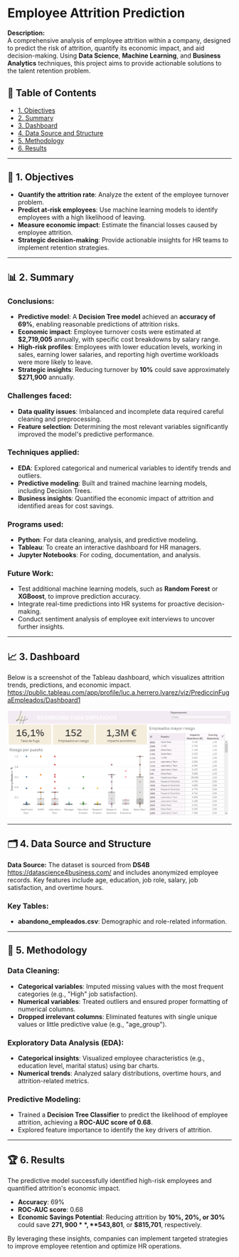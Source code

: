 # Employee Attrition Prediction
**Description:**  
A comprehensive analysis of employee attrition within a company, designed to predict the risk of attrition, quantify its economic impact, and aid decision-making. Using **Data Science**, **Machine Learning**, and **Business Analytics** techniques, this project aims to provide actionable solutions to the talent retention problem.

## 📑 Table of Contents
- [1. Objectives](#-1-objectives)
- [2. Summary](#-2-summary)
- [3. Dashboard](#-3-dashboard)
- [4. Data Source and Structure](#%EF%B8%8F-4-data-source-and-structure)
- [5. Methodology](#-5-methodology)
- [6. Results](#-6-results)

---

## 🎯 1. Objectives
- **Quantify the attrition rate**: Analyze the extent of the employee turnover problem.
- **Predict at-risk employees**: Use machine learning models to identify employees with a high likelihood of leaving.
- **Measure economic impact**: Estimate the financial losses caused by employee attrition.
- **Strategic decision-making**: Provide actionable insights for HR teams to implement retention strategies.

---

## 📊 2. Summary

### Conclusions:
- **Predictive model**: A **Decision Tree model** achieved an **accuracy of 69%**, enabling reasonable predictions of attrition risks.
- **Economic impact**: Employee turnover costs were estimated at **$2,719,005** annually, with specific cost breakdowns by salary range.
- **High-risk profiles**: Employees with lower education levels, working in sales, earning lower salaries, and reporting high overtime workloads were more likely to leave.
- **Strategic insights**: Reducing turnover by **10%** could save approximately **$271,900** annually.

### Challenges faced:
- **Data quality issues**: Imbalanced and incomplete data required careful cleaning and preprocessing.
- **Feature selection**: Determining the most relevant variables significantly improved the model's predictive performance.

### Techniques applied:
- **EDA**: Explored categorical and numerical variables to identify trends and outliers.
- **Predictive modeling**: Built and trained machine learning models, including Decision Trees.
- **Business insights**: Quantified the economic impact of attrition and identified areas for cost savings.

### Programs used:
- **Python**: For data cleaning, analysis, and predictive modeling.
- **Tableau**: To create an interactive dashboard for HR managers.
- **Jupyter Notebooks**: For coding, documentation, and analysis.

### Future Work:
- Test additional machine learning models, such as **Random Forest** or **XGBoost**, to improve prediction accuracy.
- Integrate real-time predictions into HR systems for proactive decision-making.
- Conduct sentiment analysis of employee exit interviews to uncover further insights.

---

## 📈 3. Dashboard

Below is a screenshot of the Tableau dashboard, which visualizes attrition trends, predictions, and economic impact.
https://public.tableau.com/app/profile/luc.a.herrero.lvarez/viz/PrediccinFugaEmpleados/Dashboard1

![Dashboard](dashboard.PNG)

---

## 🗂️ 4. Data Source and Structure

**Data Source:** The dataset is sourced from **DS4B** https://datascience4business.com/ and includes anonymized employee records. Key features include age, education, job role, salary, job satisfaction, and overtime hours.

### Key Tables:
- **abandono_empleados.csv**: Demographic and role-related information.

---

## 📝 5. Methodology

### Data Cleaning:
- **Categorical variables**: Imputed missing values with the most frequent categories (e.g., "High" job satisfaction).
- **Numerical variables**: Treated outliers and ensured proper formatting of numerical columns.
- **Dropped irrelevant columns**: Eliminated features with single unique values or little predictive value (e.g., "age_group").

### Exploratory Data Analysis (EDA):
- **Categorical insights**: Visualized employee characteristics (e.g., education level, marital status) using bar charts.
- **Numerical trends**: Analyzed salary distributions, overtime hours, and attrition-related metrics.

### Predictive Modeling:
- Trained a **Decision Tree Classifier** to predict the likelihood of employee attrition, achieving a **ROC-AUC score of 0.68**.
- Explored feature importance to identify the key drivers of attrition.

---

## 🏆 6. Results

The predictive model successfully identified high-risk employees and quantified attrition's economic impact.

- **Accuracy**: 69%
- **ROC-AUC score**: 0.68
- **Economic Savings Potential**: Reducing attrition by **10%, 20%, or 30%** could save **$271,900**, **$543,801**, or **$815,701**, respectively.

By leveraging these insights, companies can implement targeted strategies to improve employee retention and optimize HR operations.
